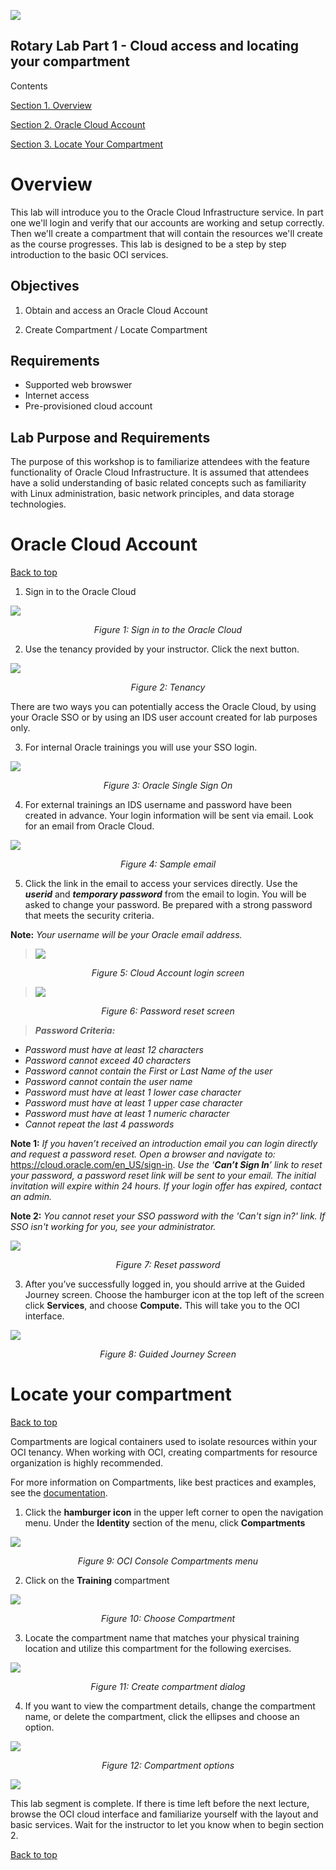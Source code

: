![](./media/image1.png)

## Rotary Lab Part 1 - Cloud access and locating your compartment
Contents

[Section 1. Overview](#overview)

[Section 2. Oracle Cloud Account](#oracle-cloud-account)

[Section 3. Locate Your Compartment](#locate-your-compartment)


## 
#
# Overview

This lab will introduce you to the Oracle Cloud Infrastructure service.
In part one we'll login and verify that our accounts are working and setup correctly. 
Then we'll create a compartment that will contain the resources we'll create as the course progresses.  This lab is designed to be a step by step introduction to the basic OCI services.

## Objectives

1.  Obtain and access an Oracle Cloud Account

2.  Create Compartment / Locate Compartment

## Requirements

  - Supported web browswer
  - Internet access
  - Pre-provisioned cloud account
  
  ## Lab Purpose and Requirements

The purpose of this workshop is to familiarize attendees with the feature functionality of Oracle Cloud Infrastructure. It is assumed that attendees have a solid understanding of basic related concepts such as familiarity with Linux administration, basic network principles, and data storage technologies.

# Oracle Cloud Account
[Back to top](#Class-of-SE---HOL-Part-1---Cloud-access-and-locating-your-compartment)

1.  Sign in to the Oracle Cloud

![](./media/image04.png)
*<p align="center">Figure 1: Sign in to the Oracle Cloud </p>*

2.  Use the tenancy provided by your instructor.  Click the next button.

![](./media/image02.png)
*<p align="center">Figure 2: Tenancy </p>*

There are two ways you can potentially access the Oracle Cloud, by using your Oracle SSO or by using an IDS user account created for lab purposes only.

  3.  For internal Oracle trainings you will use your SSO login.

![](./media/image03.png)
*<p align="center">Figure 3: Oracle Single Sign On </p>*

  4.  For external trainings an IDS username and password have been created in advance.  Your login information will be sent via email. Look for an email from Oracle Cloud.

![](./media/image6.png)

*<p align="center">Figure 4: Sample email </p>*


5.  Click the link in the email to access your
    services directly. Use the ***userid*** and ***temporary password***
    from the email to login. You will be asked to change your password.
    Be prepared with a strong password that meets the security criteria.

**Note:** *Your username will be your Oracle email address.*

> ![](./media/image8.png)

*<p align="center"> Figure 5: Cloud Account login screen</p>*

> ![](./media/image9.png)

*<p align="center"> Figure 6: Password reset screen</p>*

> ***Password Criteria:***

  - *Password must have at least 12 characters*
  - *Password cannot exceed 40 characters*
  - *Password cannot contain the First or Last Name of the user*
  - *Password cannot contain the user name*
  - *Password must have at least 1 lower case character*
  - *Password must have at least 1 upper case character*
  - *Password must have at least 1 numeric character*
  - *Cannot repeat the last 4 passwords*

**Note 1:** *If you <span class="underline">haven’t received an
introduction email</span> you can login directly and request a password reset. Open a browser and navigate to:* <span class="underline">
<https://cloud.oracle.com/en_US/sign-in>.</span> *Use the ‘**Can’t Sign
In**’ link to reset your password, a password reset link will be sent to
your email.  The initial invitation will expire within 24 hours.  If your login offer has expired, contact an admin.*

**Note 2:** *You cannot reset your SSO password with the 'Can't sign in?' link.  If SSO isn't working for you, see your administrator.*

![](./media/image10.png)

*<p align="center"> Figure 7: Reset password</p>*

3.  After you’ve successfully logged in, you should arrive at the Guided
    Journey screen. Choose the hamburger icon at the top left of the
    screen click **Services**, and choose **Compute.**  This will take you to the OCI interface.

![](./media/image11.png)

*<p align="center"> Figure 8: Guided Journey Screen</p>*

# Locate your compartment
[Back to top](#Class-of-SE---HOL-Part-1---Cloud-access-and-locating-your-compartment)

Compartments are logical containers used to isolate resources within your OCI tenancy.    When working with OCI, creating compartments for resource organization is highly recommended.  

For more information on Compartments, like best practices and examples, see the [documentation](https://docs.cloud.oracle.com/iaas/Content/Identity/Tasks/managingcompartments.htm).

1.  Click the **hamburger icon** in the upper left corner to open the navigation menu. Under the **Identity** section of the menu, click **Compartments**

![](./media/image12.png)

*<p align="center"> Figure 9: OCI Console Compartments menu</p>*

2. Click on the **Training** compartment

![](./media/image13a.png)

*<p align="center"> Figure 10:  Choose Compartment</p>*

3.  Locate the compartment name that matches your physical training location and utilize this compartment for the following exercises.  

![](./media/image14a.png)

*<p align="center"> Figure 11: Create compartment dialog</p>*

4.  If you want to view the compartment details, change the compartment name, or delete the compartment, click the ellipses and choose an option.

![](./media/image16.png)

*<p align="center"> Figure 12: Compartment options</p>*

![](./media/image99.png)

This lab segment is complete.    If there is time left before the next lecture, browse the OCI cloud interface and familiarize yourself with the layout and basic services.  Wait for the instructor to let you know when to begin section 2.

[Back to top](#Class-of-SE---HOL-Part-1---Cloud-access-and-locating-your-compartment)

##
